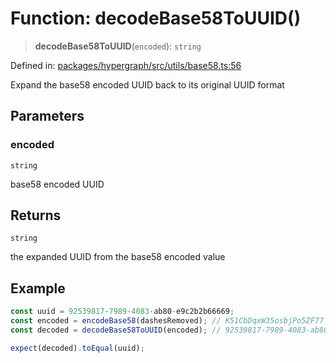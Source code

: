 # Function: decodeBase58ToUUID()

> **decodeBase58ToUUID**(`encoded`): `string`

Defined in: [packages/hypergraph/src/utils/base58.ts:56](https://github.com/hashirpm/hypergraph/blob/ab4ea1cdb9430798142e0d735aac9d31c2cf0ae0/packages/hypergraph/src/utils/base58.ts#L56)

Expand the base58 encoded UUID back to its original UUID format

## Parameters

### encoded

`string`

base58 encoded UUID

## Returns

`string`

the expanded UUID from the base58 encoded value

## Example

```ts
const uuid = 92539817-7989-4083-ab80-e9c2b2b66669;
const encoded = encodeBase58(dashesRemoved); // K51CbDqxW35osbjPo5ZF77
const decoded = decodeBase58ToUUID(encoded); // 92539817-7989-4083-ab80-e9c2b2b66669

expect(decoded).toEqual(uuid);
```
